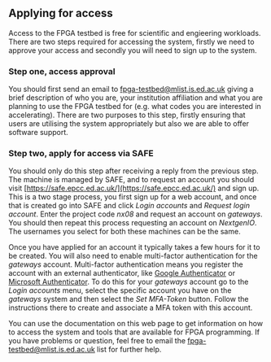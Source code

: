 ## Applying for access

Access to the FPGA testbed is free for scientific and engieering workloads. There are two steps required for accessing the system, firstly we need to approve your access and secondly you will need to sign up to the system.

### Step one, access approval
You should first send an email to [fpga-testbed@mlist.is.ed.ac.uk](mailto:fpga-testbed@mlist.is.ed.ac.uk?subject=Access%20enquiry) giving a brief description of who you are, your institution affiliation and what you are planning to use the FPGA testbed for (e.g. what codes you are interested in accelerating). There are two purposes to this step, firstly ensuring that users are utilising the system appropriately but also we are able to offer software support.

### Step two, apply for access via SAFE
You should only do this step after receiving a reply from the previous step. The machine is managed by SAFE, and to request an account you should visit [https://safe.epcc.ed.ac.uk/](https://safe.epcc.ed.ac.uk/) and sign up. This is a two stage process, you first sign up for a web account, and once that is created go into SAFE and click _Login accounts_ and _Request login account_. Enter the project code _nx08_ and request an account on _gateways_. You should then repeat this process requesting an account on _NextgenIO_. The usernames you select for both these machines can be the same.

Once you have applied for an account it typically takes a few hours for it to be created. You will also need to enable multi-factor authentication for the _gateways_ account. Multi-factor authentication means you register the account with an external authenticator, like [Google Authenticator](https://support.google.com/accounts/answer/1066447?hl=en&co=GENIE.Platform%3DAndroid) or [Microsoft Authenticator](https://www.microsoft.com/en-gb/security/mobile-authenticator-app). To do this for your _gateways_ account go to the _Login accounts_ menu, select the specific account you have on the _gateways_ system and then select the _Set MFA-Token_ button. Follow the instructions there to create and associate a MFA token with this account.

You can use the documentation on this web page to get information on how to access the system and tools that are available for FPGA programming. If you have problems or question, feel free to email the [fpga-testbed@mlist.is.ed.ac.uk](mailto:fpga-testbed@mlist.is.ed.ac.uk) list for further help.
